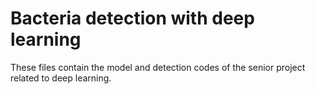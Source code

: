 # Bacteria detection with deep learning
 These files contain the model and detection codes of the senior project related to deep learning.
